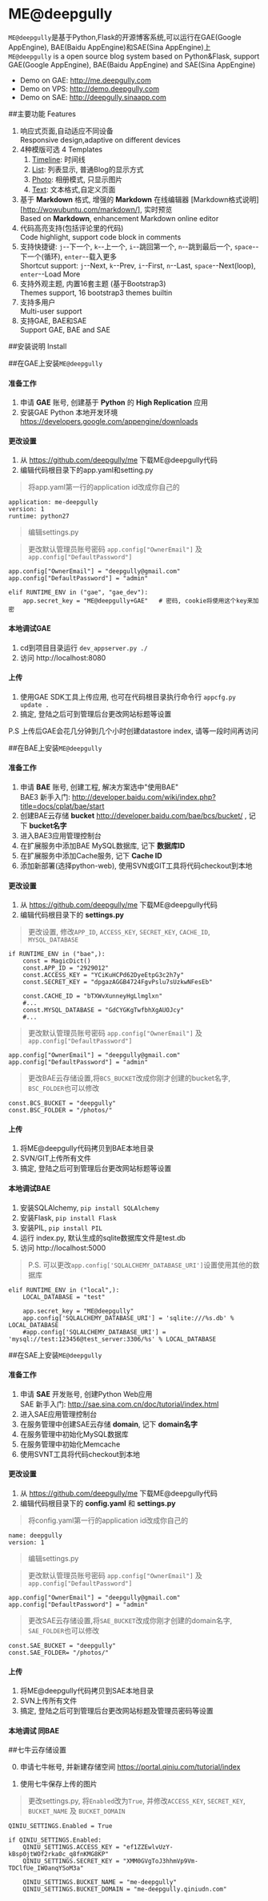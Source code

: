 ME@deepgully
===

`ME@deepgully`是基于Python,Flask的开源博客系统,可以运行在GAE(Google AppEngine), BAE(Baidu AppEngine)和SAE(Sina AppEngine)上  
`ME@deepgully` is a open source blog system based on Python&Flask, support GAE(Google AppEngine), BAE(Baidu AppEngine) and SAE(Sina AppEngine)
 
 * Demo on GAE: http://me.deepgully.com
 * Demo on VPS: http://demo.deepgully.com
 * Demo on SAE: http://deepgully.sinaapp.com

##主要功能 Features

 1. 响应式页面,自动适应不同设备   
 Responsive design,adaptive on different devices
 2. 4种模版可选 4 Templates
    1. [Timeline](http://demo.deepgully.com/): 时间线 
    2. [List](http://demo.deepgully.com/list): 列表显示, 普通Blog的显示方式 
    3. [Photo](http://demo.deepgully.com/photo): 相册模式, 只显示图片
    4. [Text](http://demo.deepgully.com/text): 文本格式,自定义页面 
 3. 基于 **Markdown** 格式, 增强的 **Markdown** 在线编辑器 [Markdown格式说明][http://wowubuntu.com/markdown/], 实时预览    
 Based on  **Markdown**, enhancement Markdown online editor
 4. 代码高亮支持(包括评论里的代码)   
 Code highlight, support code block in comments
 5. 支持快捷键: `j`--下一个, `k`--上一个, `i`--跳回第一个, `n`--跳到最后一个, `space`--下一个(循环), `enter`--载入更多  
 Shortcut support: `j`--Next, `k`--Prev, `i`--First, `n`--Last, `space`--Next(loop), `enter`--Load More
 7. 支持外观主题, 内置16套主题 (基于Bootstrap3)   
 Themes support, 16 bootstrap3 themes builtin  
 6. 支持多用户   
 Multi-user support  
 7. 支持GAE, BAE和SAE   
 Support GAE, BAE and SAE


##安装说明 Install

##在GAE上安装`ME@deepgully`

#### 准备工作

 1. 申请 **GAE** 账号, 创建基于 **Python** 的 **High Replication** 应用
 2. 安装GAE Python 本地开发环境 https://developers.google.com/appengine/downloads

#### 更改设置

 1. 从 https://github.com/deepgully/me 下载ME@deepgully代码
 2. 编辑代码根目录下的app.yaml和setting.py

> 将app.yaml第一行的application id改成你自己的
    
    application: me-deepgully
    version: 1
    runtime: python27
> 编辑settings.py

> 更改默认管理员账号密码 `app.config["OwnerEmail"]` 及 `app.config["DefaultPassword"]` 

    app.config["OwnerEmail"] = "deepgully@gmail.com"
    app.config["DefaultPassword"] = "admin"

> [***重要***]: 把`app.secret_key`改成你自己生成的随机字符串

    elif RUNTIME_ENV in ("gae", "gae_dev"):
        app.secret_key = "ME@deepgully+GAE"   # 密码, cookie将使用这个key来加密

#### 本地调试GAE

  1. cd到项目目录运行 `dev_appserver.py ./`
  2. 访问 http://localhost:8080
  
#### 上传

  1. 使用GAE SDK工具上传应用, 也可在代码根目录执行命令行 `appcfg.py update .`
  2. 搞定, 登陆之后可到管理后台更改网站标题等设置

  P.S 上传后GAE会花几分钟到几个小时创建datastore index, 请等一段时间再访问
  



##在BAE上安装`ME@deepgully`

#### 准备工作

 1. 申请 **BAE** 账号, 创建工程, 解决方案选中"使用BAE"  
   BAE3 新手入门:  http://developer.baidu.com/wiki/index.php?title=docs/cplat/bae/start
 2. 创建BAE云存储 **bucket** http://developer.baidu.com/bae/bcs/bucket/ , 记下 **bucket名字**
 3. 进入BAE3应用管理控制台
 4. 在扩展服务中添加BAE MySQL数据库, 记下 **数据库ID**
 5. 在扩展服务中添加Cache服务, 记下 **Cache ID**
 6. 添加新部署(选择python-web), 使用SVN或GIT工具将代码checkout到本地

#### 更改设置 

 1. 从 https://github.com/deepgully/me 下载ME@deepgully代码
 2. 编辑代码根目录下的 **settings.py**

> 更改设置, 修改`APP_ID`, `ACCESS_KEY`, `SECRET_KEY`, `CACHE_ID`, `MYSQL_DATABASE` 
    
    if RUNTIME_ENV in ("bae",):
        const = MagicDict()
        const.APP_ID = "2929012"
        const.ACCESS_KEY = "YCiKuHCPd62DyeEtpG3c2h7y"
        const.SECRET_KEY = "dpgazAGGB4724FgvPslu7sUzkwNFesEb"
        
        const.CACHE_ID = "bTXWvXunneyHgLlmglxn"
        #...
        const.MYSQL_DATABASE = "GdCYGKgTwfbhXgAUOJcy"
        #...
               
> 更改默认管理员账号密码 `app.config["OwnerEmail"]` 及 `app.config["DefaultPassword"]` 
    
    app.config["OwnerEmail"] = "deepgully@gmail.com"
    app.config["DefaultPassword"] = "admin"

> 更改BAE云存储设置,将`BCS_BUCKET`改成你刚才创建的bucket名字, `BSC_FOLDER`也可以修改
    
    const.BCS_BUCKET = "deepgully"
    const.BSC_FOLDER = "/photos/"

#### 上传

  1. 将ME@deepgully代码拷贝到BAE本地目录
  2. SVN/GIT上传所有文件
  3. 搞定, 登陆之后可到管理后台更改网站标题等设置
  
#### 本地调试BAE

  1. 安装SQLAlchemy, `pip install SQLAlchemy`
  2. 安装Flask, `pip install Flask`
  3. 安装PIL, `pip install PIL`
  4. 运行 index.py, 默认生成的sqlite数据库文件是test.db 
  5. 访问 http://localhost:5000

>P.S. 可以更改`app.config['SQLALCHEMY_DATABASE_URI']`设置使用其他的数据库

    elif RUNTIME_ENV in ("local",):
        LOCAL_DATABASE = "test"
    
        app.secret_key = "ME@deepgully"
        app.config['SQLALCHEMY_DATABASE_URI'] = 'sqlite:///%s.db' % LOCAL_DATABASE
        #app.config['SQLALCHEMY_DATABASE_URI'] = 'mysql://test:123456@test_server:3306/%s' % LOCAL_DATABASE
     
  
##在SAE上安装`ME@deepgully`

#### 准备工作

 1. 申请 **SAE** 开发账号, 创建Python Web应用  
   SAE 新手入门:  http://sae.sina.com.cn/doc/tutorial/index.html
 2. 进入SAE应用管理控制台
 3. 在服务管理中创建SAE云存储 **domain**, 记下 **domain名字**
 4. 在服务管理中初始化MySQL数据库
 5. 在服务管理中初始化Memcache
 6. 使用SVNT工具将代码checkout到本地

#### 更改设置 

 1. 从 https://github.com/deepgully/me 下载ME@deepgully代码
 2. 编辑代码根目录下的 **config.yaml** 和  **settings.py**       

> 将config.yaml第一行的application id改成你自己的
    
    name: deepgully
    version: 1

> 编辑settings.py

> 更改默认管理员账号密码 `app.config["OwnerEmail"]` 及 `app.config["DefaultPassword"]` 
    
    app.config["OwnerEmail"] = "deepgully@gmail.com"
    app.config["DefaultPassword"] = "admin"

> 更改SAE云存储设置,将`SAE_BUCKET`改成你刚才创建的domain名字, `SAE_FOLDER`也可以修改
    
    const.SAE_BUCKET = "deepgully"
    const.SAE_FOLDER= "/photos/"

#### 上传

  1. 将ME@deepgully代码拷贝到SAE本地目录
  2. SVN上传所有文件
  3. 搞定, 登陆之后可到管理后台更改网站标题及管理员密码等设置
  
#### 本地调试 同BAE


##七牛云存储设置

0. 申请七牛帐号, 并新建存储空间 https://portal.qiniu.com/tutorial/index 

1. 使用七牛保存上传的图片

> 更改settings.py, 将`Enabled`改为`True`, 并修改`ACCESS_KEY`, `SECRET_KEY`, `BUCKET_NAME` 及 `BUCKET_DOMAIN`

    
    QINIU_SETTINGS.Enabled = True    
    
    if QINIU_SETTINGS.Enabled:
        QINIU_SETTINGS.ACCESS_KEY = "ef1ZZEwlvUzY-kBsp0jtWOf2rka0c_q8fnKMG8KP"
        QINIU_SETTINGS.SECRET_KEY = "XMM0GVgToJ3hhmVp9Vm-TDClfUe_IWOanqYSoM3a"
    
        QINIU_SETTINGS.BUCKET_NAME = "me-deepgully"
        QINIU_SETTINGS.BUCKET_DOMAIN = "me-deepgully.qiniudn.com"
        